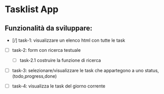 # Tasklist App

## Funzionalità da sviluppare:

- [/] task-1: visualizzare un elenco html con tutte le task 
- [ ] task-2: form con ricerca testuale
    - [ ] task-2.1 costruire la funzione di ricerca
- [ ] task-3: selezionare/visualizzare le task che appartegono a uno status, (todo,progress,done)
- [ ] task-4: visualizza le task del giorno corrente

